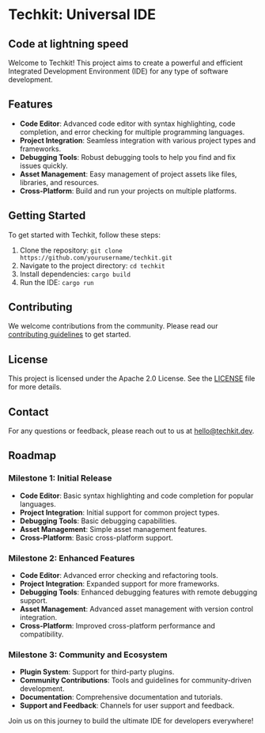 # Techkit: Universal IDE
## Code at lightning speed

Welcome to Techkit! This project aims to create a powerful and efficient Integrated Development Environment (IDE) for any type of software development.

## Features

- **Code Editor**: Advanced code editor with syntax highlighting, code completion, and error checking for multiple programming languages.
- **Project Integration**: Seamless integration with various project types and frameworks.
- **Debugging Tools**: Robust debugging tools to help you find and fix issues quickly.
- **Asset Management**: Easy management of project assets like files, libraries, and resources.
- **Cross-Platform**: Build and run your projects on multiple platforms.

## Getting Started

To get started with Techkit, follow these steps:

1. Clone the repository: `git clone https://github.com/yourusername/techkit.git`
2. Navigate to the project directory: `cd techkit`
3. Install dependencies: `cargo build`
4. Run the IDE: `cargo run`

## Contributing

We welcome contributions from the community. Please read our [contributing guidelines](CONTRIBUTING.md) to get started.

## License

This project is licensed under the Apache 2.0 License. See the [LICENSE](LICENSE) file for more details.

## Contact

For any questions or feedback, please reach out to us at [hello@techkit.dev](mailto:hello@techkit.dev).

## Roadmap

### Milestone 1: Initial Release
- **Code Editor**: Basic syntax highlighting and code completion for popular languages.
- **Project Integration**: Initial support for common project types.
- **Debugging Tools**: Basic debugging capabilities.
- **Asset Management**: Simple asset management features.
- **Cross-Platform**: Basic cross-platform support.

### Milestone 2: Enhanced Features
- **Code Editor**: Advanced error checking and refactoring tools.
- **Project Integration**: Expanded support for more frameworks.
- **Debugging Tools**: Enhanced debugging features with remote debugging support.
- **Asset Management**: Advanced asset management with version control integration.
- **Cross-Platform**: Improved cross-platform performance and compatibility.

### Milestone 3: Community and Ecosystem
- **Plugin System**: Support for third-party plugins.
- **Community Contributions**: Tools and guidelines for community-driven development.
- **Documentation**: Comprehensive documentation and tutorials.
- **Support and Feedback**: Channels for user support and feedback.

Join us on this journey to build the ultimate IDE for developers everywhere!